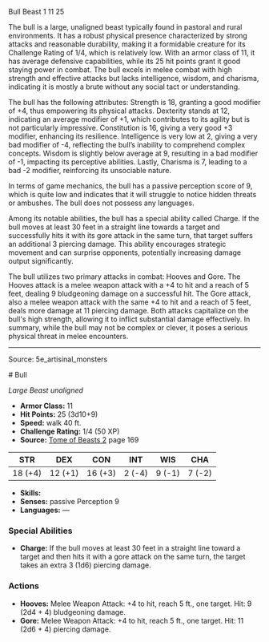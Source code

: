 <MonsterName/>Bull</MonsterName>
<CreatureType/>Beast</CreatureType>
<CR/>1</CR>
<AC/>11</AC>
<HP/>25</HP>
<summary>The bull is a large, unaligned beast typically found in pastoral and rural environments. It has a robust physical presence characterized by strong attacks and reasonable durability, making it a formidable creature for its Challenge Rating of 1/4, which is relatively low. With an armor class of 11, it has average defensive capabilities, while its 25 hit points grant it good staying power in combat. The bull excels in melee combat with high strength and effective attacks but lacks intelligence, wisdom, and charisma, indicating it is mostly a brute without any social tact or understanding.</summary>

<detail>

The bull has the following attributes: Strength is 18, granting a good modifier of +4, thus empowering its physical attacks. Dexterity stands at 12, indicating an average modifier of +1, which contributes to its agility but is not particularly impressive. Constitution is 16, giving a very good +3 modifier, enhancing its resilience. Intelligence is very low at 2, giving a very bad modifier of -4, reflecting the bull’s inability to comprehend complex concepts. Wisdom is slightly below average at 9, resulting in a bad modifier of -1, impacting its perceptive abilities. Lastly, Charisma is 7, leading to a bad -2 modifier, reinforcing its unsociable nature.

In terms of game mechanics, the bull has a passive perception score of 9, which is quite low and indicates that it will struggle to notice hidden threats or ambushes. The bull does not possess any languages.

Among its notable abilities, the bull has a special ability called Charge. If the bull moves at least 30 feet in a straight line towards a target and successfully hits it with its gore attack in the same turn, that target suffers an additional 3 piercing damage. This ability encourages strategic movement and can surprise opponents, potentially increasing damage output significantly.

The bull utilizes two primary attacks in combat: Hooves and Gore. The Hooves attack is a melee weapon attack with a +4 to hit and a reach of 5 feet, dealing 9 bludgeoning damage on a successful hit. The Gore attack, also a melee weapon attack with the same +4 to hit and a reach of 5 feet, deals more damage at 11 piercing damage. Both attacks capitalize on the bull's high strength, allowing it to inflict substantial damage effectively. In summary, while the bull may not be complex or clever, it poses a serious physical threat in melee encounters.</detail>



---

Source: 5e_artisinal_monsters

<statblock>
# Bull

*Large* *Beast* *unaligned*

- **Armor Class:** 11
- **Hit Points:** 25 (3d10+9)
- **Speed:** walk 40 ft.
- **Challenge Rating:** 1/4 (50 XP)
- **Source:** [Tome of Beasts 2](https://koboldpress.com/kpstore/product/tome-of-beasts-2-for-5th-edition) page 169

| STR | DEX | CON | INT | WIS | CHA |
| --- | --- | --- | --- | --- | --- |
| 18 (+4) | 12 (+1) | 16 (+3) | 2 (-4) | 9 (-1) | 7 (-2) |

- **Skills:** 
- **Senses:** passive Perception 9
- **Languages:** —

### Special Abilities

- **Charge:** If the bull moves at least 30 feet in a straight line toward a target and then hits it with a gore attack on the same turn, the target takes an extra 3 (1d6) piercing damage.

### Actions

- **Hooves:** Melee Weapon Attack: +4 to hit, reach 5 ft., one target. Hit: 9 (2d4 + 4) bludgeoning damage.
- **Gore:** Melee Weapon Attack: +4 to hit, reach 5 ft., one target. Hit: 11 (2d6 + 4) piercing damage.


</statblock>


